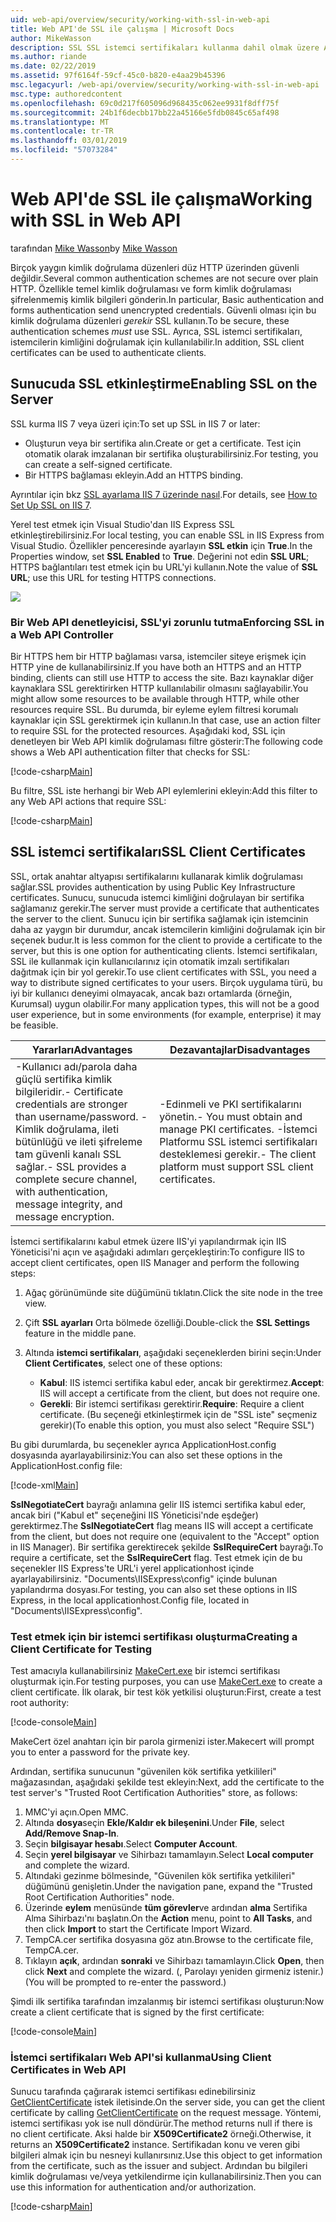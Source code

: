 ```yaml
---
uid: web-api/overview/security/working-with-ssl-in-web-api
title: Web API'de SSL ile çalışma | Microsoft Docs
author: MikeWasson
description: SSL SSL istemci sertifikaları kullanma dahil olmak üzere ASP.NET Web API ile kullanma işlemi gösterilmektedir.
ms.author: riande
ms.date: 02/22/2019
ms.assetid: 97f6164f-59cf-45c0-b820-e4aa29b45396
msc.legacyurl: /web-api/overview/security/working-with-ssl-in-web-api
msc.type: authoredcontent
ms.openlocfilehash: 69c0d217f605096d968435c062ee9931f8dff75f
ms.sourcegitcommit: 24b1f6decbb17bb22a45166e5fdb0845c65af498
ms.translationtype: MT
ms.contentlocale: tr-TR
ms.lasthandoff: 03/01/2019
ms.locfileid: "57073284"
---
```

<a name="working-with-ssl-in-web-api"></a><span data-ttu-id="0114b-103">Web API'de SSL ile çalışma</span><span class="sxs-lookup"><span data-stu-id="0114b-103">Working with SSL in Web API</span></span>
====================
<span data-ttu-id="0114b-104">tarafından [Mike Wasson](https://github.com/MikeWasson)</span><span class="sxs-lookup"><span data-stu-id="0114b-104">by [Mike Wasson](https://github.com/MikeWasson)</span></span>

<span data-ttu-id="0114b-105">Birçok yaygın kimlik doğrulama düzenleri düz HTTP üzerinden güvenli değildir.</span><span class="sxs-lookup"><span data-stu-id="0114b-105">Several common authentication schemes are not secure over plain HTTP.</span></span> <span data-ttu-id="0114b-106">Özellikle temel kimlik doğrulaması ve form kimlik doğrulaması şifrelenmemiş kimlik bilgileri gönderin.</span><span class="sxs-lookup"><span data-stu-id="0114b-106">In particular, Basic authentication and forms authentication send unencrypted credentials.</span></span> <span data-ttu-id="0114b-107">Güvenli olması için bu kimlik doğrulama düzenleri *gerekir* SSL kullanın.</span><span class="sxs-lookup"><span data-stu-id="0114b-107">To be secure, these authentication schemes *must* use SSL.</span></span> <span data-ttu-id="0114b-108">Ayrıca, SSL istemci sertifikaları, istemcilerin kimliğini doğrulamak için kullanılabilir.</span><span class="sxs-lookup"><span data-stu-id="0114b-108">In addition, SSL client certificates can be used to authenticate clients.</span></span>

## <a name="enabling-ssl-on-the-server"></a><span data-ttu-id="0114b-109">Sunucuda SSL etkinleştirme</span><span class="sxs-lookup"><span data-stu-id="0114b-109">Enabling SSL on the Server</span></span>

<span data-ttu-id="0114b-110">SSL kurma IIS 7 veya üzeri için:</span><span class="sxs-lookup"><span data-stu-id="0114b-110">To set up SSL in IIS 7 or later:</span></span>

- <span data-ttu-id="0114b-111">Oluşturun veya bir sertifika alın.</span><span class="sxs-lookup"><span data-stu-id="0114b-111">Create or get a certificate.</span></span> <span data-ttu-id="0114b-112">Test için otomatik olarak imzalanan bir sertifika oluşturabilirsiniz.</span><span class="sxs-lookup"><span data-stu-id="0114b-112">For testing, you can create a self-signed certificate.</span></span>
- <span data-ttu-id="0114b-113">Bir HTTPS bağlaması ekleyin.</span><span class="sxs-lookup"><span data-stu-id="0114b-113">Add an HTTPS binding.</span></span>

<span data-ttu-id="0114b-114">Ayrıntılar için bkz [SSL ayarlama IIS 7 üzerinde nasıl](https://www.iis.net/learn/manage/configuring-security/how-to-set-up-ssl-on-iis).</span><span class="sxs-lookup"><span data-stu-id="0114b-114">For details, see [How to Set Up SSL on IIS 7](https://www.iis.net/learn/manage/configuring-security/how-to-set-up-ssl-on-iis).</span></span>

<span data-ttu-id="0114b-115">Yerel test etmek için Visual Studio'dan IIS Express SSL etkinleştirebilirsiniz.</span><span class="sxs-lookup"><span data-stu-id="0114b-115">For local testing, you can enable SSL in IIS Express from Visual Studio.</span></span> <span data-ttu-id="0114b-116">Özellikler penceresinde ayarlayın **SSL etkin** için **True**.</span><span class="sxs-lookup"><span data-stu-id="0114b-116">In the Properties window, set **SSL Enabled** to **True**.</span></span> <span data-ttu-id="0114b-117">Değerini not edin **SSL URL**; HTTPS bağlantıları test etmek için bu URL'yi kullanın.</span><span class="sxs-lookup"><span data-stu-id="0114b-117">Note the value of **SSL URL**; use this URL for testing HTTPS connections.</span></span>

![](working-with-ssl-in-web-api/_static/image1.png)

### <a name="enforcing-ssl-in-a-web-api-controller"></a><span data-ttu-id="0114b-118">Bir Web API denetleyicisi, SSL'yi zorunlu tutma</span><span class="sxs-lookup"><span data-stu-id="0114b-118">Enforcing SSL in a Web API Controller</span></span>

<span data-ttu-id="0114b-119">Bir HTTPS hem bir HTTP bağlaması varsa, istemciler siteye erişmek için HTTP yine de kullanabilirsiniz.</span><span class="sxs-lookup"><span data-stu-id="0114b-119">If you have both an HTTPS and an HTTP binding, clients can still use HTTP to access the site.</span></span> <span data-ttu-id="0114b-120">Bazı kaynaklar diğer kaynaklara SSL gerektirirken HTTP kullanılabilir olmasını sağlayabilir.</span><span class="sxs-lookup"><span data-stu-id="0114b-120">You might allow some resources to be available through HTTP, while other resources require SSL.</span></span> <span data-ttu-id="0114b-121">Bu durumda, bir eyleme eylem filtresi korumalı kaynaklar için SSL gerektirmek için kullanın.</span><span class="sxs-lookup"><span data-stu-id="0114b-121">In that case, use an action filter to require SSL for the protected resources.</span></span> <span data-ttu-id="0114b-122">Aşağıdaki kod, SSL için denetleyen bir Web API kimlik doğrulaması filtre gösterir:</span><span class="sxs-lookup"><span data-stu-id="0114b-122">The following code shows a Web API authentication filter that checks for SSL:</span></span>

[!code-csharp[Main](working-with-ssl-in-web-api/samples/sample1.cs)]

<span data-ttu-id="0114b-123">Bu filtre, SSL iste herhangi bir Web API eylemlerini ekleyin:</span><span class="sxs-lookup"><span data-stu-id="0114b-123">Add this filter to any Web API actions that require SSL:</span></span>

[!code-csharp[Main](working-with-ssl-in-web-api/samples/sample2.cs)]

## <a name="ssl-client-certificates"></a><span data-ttu-id="0114b-124">SSL istemci sertifikaları</span><span class="sxs-lookup"><span data-stu-id="0114b-124">SSL Client Certificates</span></span>

<span data-ttu-id="0114b-125">SSL, ortak anahtar altyapısı sertifikalarını kullanarak kimlik doğrulaması sağlar.</span><span class="sxs-lookup"><span data-stu-id="0114b-125">SSL provides authentication by using Public Key Infrastructure certificates.</span></span> <span data-ttu-id="0114b-126">Sunucu, sunucuda istemci kimliğini doğrulayan bir sertifika sağlamanız gerekir.</span><span class="sxs-lookup"><span data-stu-id="0114b-126">The server must provide a certificate that authenticates the server to the client.</span></span> <span data-ttu-id="0114b-127">Sunucu için bir sertifika sağlamak için istemcinin daha az yaygın bir durumdur, ancak istemcilerin kimliğini doğrulamak için bir seçenek budur.</span><span class="sxs-lookup"><span data-stu-id="0114b-127">It is less common for the client to provide a certificate to the server, but this is one option for authenticating clients.</span></span> <span data-ttu-id="0114b-128">İstemci sertifikaları, SSL ile kullanmak için kullanıcılarınız için otomatik imzalı sertifikaları dağıtmak için bir yol gerekir.</span><span class="sxs-lookup"><span data-stu-id="0114b-128">To use client certificates with SSL, you need a way to distribute signed certificates to your users.</span></span> <span data-ttu-id="0114b-129">Birçok uygulama türü, bu iyi bir kullanıcı deneyimi olmayacak, ancak bazı ortamlarda (örneğin, Kurumsal) uygun olabilir.</span><span class="sxs-lookup"><span data-stu-id="0114b-129">For many application types, this will not be a good user experience, but in some environments (for example, enterprise) it may be feasible.</span></span>

| <span data-ttu-id="0114b-130">Yararları</span><span class="sxs-lookup"><span data-stu-id="0114b-130">Advantages</span></span> | <span data-ttu-id="0114b-131">Dezavantajlar</span><span class="sxs-lookup"><span data-stu-id="0114b-131">Disadvantages</span></span> |
| --- | --- |
| <span data-ttu-id="0114b-132">-Kullanıcı adı/parola daha güçlü sertifika kimlik bilgileridir.</span><span class="sxs-lookup"><span data-stu-id="0114b-132">- Certificate credentials are stronger than username/password.</span></span> <span data-ttu-id="0114b-133">-Kimlik doğrulama, ileti bütünlüğü ve ileti şifreleme tam güvenli kanalı SSL sağlar.</span><span class="sxs-lookup"><span data-stu-id="0114b-133">- SSL provides a complete secure channel, with authentication, message integrity, and message encryption.</span></span> | <span data-ttu-id="0114b-134">-Edinmeli ve PKI sertifikalarını yönetin.</span><span class="sxs-lookup"><span data-stu-id="0114b-134">- You must obtain and manage PKI certificates.</span></span> <span data-ttu-id="0114b-135">-İstemci Platformu SSL istemci sertifikaları desteklemesi gerekir.</span><span class="sxs-lookup"><span data-stu-id="0114b-135">- The client platform must support SSL client certificates.</span></span> |

<span data-ttu-id="0114b-136">İstemci sertifikalarını kabul etmek üzere IIS'yi yapılandırmak için IIS Yöneticisi'ni açın ve aşağıdaki adımları gerçekleştirin:</span><span class="sxs-lookup"><span data-stu-id="0114b-136">To configure IIS to accept client certificates, open IIS Manager and perform the following steps:</span></span>

1. <span data-ttu-id="0114b-137">Ağaç görünümünde site düğümünü tıklatın.</span><span class="sxs-lookup"><span data-stu-id="0114b-137">Click the site node in the tree view.</span></span>
2. <span data-ttu-id="0114b-138">Çift **SSL ayarları** Orta bölmede özelliği.</span><span class="sxs-lookup"><span data-stu-id="0114b-138">Double-click the **SSL Settings** feature in the middle pane.</span></span>
3. <span data-ttu-id="0114b-139">Altında **istemci sertifikaları**, aşağıdaki seçeneklerden birini seçin:</span><span class="sxs-lookup"><span data-stu-id="0114b-139">Under **Client Certificates**, select one of these options:</span></span> 

    - <span data-ttu-id="0114b-140">**Kabul**: IIS istemci sertifika kabul eder, ancak bir gerektirmez.</span><span class="sxs-lookup"><span data-stu-id="0114b-140">**Accept**: IIS will accept a certificate from the client, but does not require one.</span></span>
    - <span data-ttu-id="0114b-141">**Gerekli**: Bir istemci sertifikası gerektirir.</span><span class="sxs-lookup"><span data-stu-id="0114b-141">**Require**: Require a client certificate.</span></span> <span data-ttu-id="0114b-142">(Bu seçeneği etkinleştirmek için de "SSL iste" seçmeniz gerekir)</span><span class="sxs-lookup"><span data-stu-id="0114b-142">(To enable this option, you must also select "Require SSL")</span></span>

<span data-ttu-id="0114b-143">Bu gibi durumlarda, bu seçenekler ayrıca ApplicationHost.config dosyasında ayarlayabilirsiniz:</span><span class="sxs-lookup"><span data-stu-id="0114b-143">You can also set these options in the ApplicationHost.config file:</span></span>

[!code-xml[Main](working-with-ssl-in-web-api/samples/sample3.xml)]

<span data-ttu-id="0114b-144">**SslNegotiateCert** bayrağı anlamına gelir IIS istemci sertifika kabul eder, ancak biri ("Kabul et" seçeneğini IIS Yöneticisi'nde eşdeğer) gerektirmez.</span><span class="sxs-lookup"><span data-stu-id="0114b-144">The **SslNegotiateCert** flag means IIS will accept a certificate from the client, but does not require one (equivalent to the "Accept" option in IIS Manager).</span></span> <span data-ttu-id="0114b-145">Bir sertifika gerektirecek şekilde **SslRequireCert** bayrağı.</span><span class="sxs-lookup"><span data-stu-id="0114b-145">To require a certificate, set the **SslRequireCert** flag.</span></span> <span data-ttu-id="0114b-146">Test etmek için de bu seçenekler IIS Express'te URL'i yerel applicationhost içinde ayarlayabilirsiniz. "Documents\IISExpress\config" içinde bulunan yapılandırma dosyası.</span><span class="sxs-lookup"><span data-stu-id="0114b-146">For testing, you can also set these options in IIS Express, in the local applicationhost.Config file, located in "Documents\IISExpress\config".</span></span>

### <a name="creating-a-client-certificate-for-testing"></a><span data-ttu-id="0114b-147">Test etmek için bir istemci sertifikası oluşturma</span><span class="sxs-lookup"><span data-stu-id="0114b-147">Creating a Client Certificate for Testing</span></span>

<span data-ttu-id="0114b-148">Test amacıyla kullanabilirsiniz [MakeCert.exe](/windows/desktop/SecCrypto/makecert) bir istemci sertifikası oluşturmak için.</span><span class="sxs-lookup"><span data-stu-id="0114b-148">For testing purposes, you can use [MakeCert.exe](/windows/desktop/SecCrypto/makecert) to create a client certificate.</span></span> <span data-ttu-id="0114b-149">İlk olarak, bir test kök yetkilisi oluşturun:</span><span class="sxs-lookup"><span data-stu-id="0114b-149">First, create a test root authority:</span></span>

[!code-console[Main](working-with-ssl-in-web-api/samples/sample4.cmd)]

<span data-ttu-id="0114b-150">MakeCert özel anahtarı için bir parola girmenizi ister.</span><span class="sxs-lookup"><span data-stu-id="0114b-150">Makecert will prompt you to enter a password for the private key.</span></span>

<span data-ttu-id="0114b-151">Ardından, sertifika sunucunun "güvenilen kök sertifika yetkilileri" mağazasından, aşağıdaki şekilde test ekleyin:</span><span class="sxs-lookup"><span data-stu-id="0114b-151">Next, add the certificate to the test server's "Trusted Root Certification Authorities" store, as follows:</span></span>

1. <span data-ttu-id="0114b-152">MMC'yi açın.</span><span class="sxs-lookup"><span data-stu-id="0114b-152">Open MMC.</span></span>
2. <span data-ttu-id="0114b-153">Altında **dosya**seçin **Ekle/Kaldır ek bileşenini**.</span><span class="sxs-lookup"><span data-stu-id="0114b-153">Under **File**, select **Add/Remove Snap-In**.</span></span>
3. <span data-ttu-id="0114b-154">Seçin **bilgisayar hesabı**.</span><span class="sxs-lookup"><span data-stu-id="0114b-154">Select **Computer Account**.</span></span>
4. <span data-ttu-id="0114b-155">Seçin **yerel bilgisayar** ve Sihirbazı tamamlayın.</span><span class="sxs-lookup"><span data-stu-id="0114b-155">Select **Local computer** and complete the wizard.</span></span>
5. <span data-ttu-id="0114b-156">Altındaki gezinme bölmesinde, "Güvenilen kök sertifika yetkilileri" düğümünü genişletin.</span><span class="sxs-lookup"><span data-stu-id="0114b-156">Under the navigation pane, expand the "Trusted Root Certification Authorities" node.</span></span>
6. <span data-ttu-id="0114b-157">Üzerinde **eylem** menüsünde **tüm görevler**ve ardından **alma** Sertifika Alma Sihirbazı'nı başlatın.</span><span class="sxs-lookup"><span data-stu-id="0114b-157">On the **Action** menu, point to **All Tasks**, and then click **Import** to start the Certificate Import Wizard.</span></span>
7. <span data-ttu-id="0114b-158">TempCA.cer sertifika dosyasına göz atın.</span><span class="sxs-lookup"><span data-stu-id="0114b-158">Browse to the certificate file, TempCA.cer.</span></span>
8. <span data-ttu-id="0114b-159">Tıklayın **açık**, ardından **sonraki** ve Sihirbazı tamamlayın.</span><span class="sxs-lookup"><span data-stu-id="0114b-159">Click **Open**, then click **Next** and complete the wizard.</span></span> <span data-ttu-id="0114b-160">(, Parolayı yeniden girmeniz istenir.)</span><span class="sxs-lookup"><span data-stu-id="0114b-160">(You will be prompted to re-enter the password.)</span></span>

<span data-ttu-id="0114b-161">Şimdi ilk sertifika tarafından imzalanmış bir istemci sertifikası oluşturun:</span><span class="sxs-lookup"><span data-stu-id="0114b-161">Now create a client certificate that is signed by the first certificate:</span></span>

[!code-console[Main](working-with-ssl-in-web-api/samples/sample5.cmd)]

### <a name="using-client-certificates-in-web-api"></a><span data-ttu-id="0114b-162">İstemci sertifikaları Web API'si kullanma</span><span class="sxs-lookup"><span data-stu-id="0114b-162">Using Client Certificates in Web API</span></span>

<span data-ttu-id="0114b-163">Sunucu tarafında çağırarak istemci sertifikası edinebilirsiniz [GetClientCertificate](https://msdn.microsoft.com/library/system.net.http.httprequestmessageextensions.getclientcertificate.aspx) istek iletisinde.</span><span class="sxs-lookup"><span data-stu-id="0114b-163">On the server side, you can get the client certificate by calling [GetClientCertificate](https://msdn.microsoft.com/library/system.net.http.httprequestmessageextensions.getclientcertificate.aspx) on the request message.</span></span> <span data-ttu-id="0114b-164">Yöntemi, istemci sertifikası yok ise null döndürür.</span><span class="sxs-lookup"><span data-stu-id="0114b-164">The method returns null if there is no client certificate.</span></span> <span data-ttu-id="0114b-165">Aksi halde bir **X509Certificate2** örneği.</span><span class="sxs-lookup"><span data-stu-id="0114b-165">Otherwise, it returns an **X509Certificate2** instance.</span></span> <span data-ttu-id="0114b-166">Sertifikadan konu ve veren gibi bilgileri almak için bu nesneyi kullanırsınız.</span><span class="sxs-lookup"><span data-stu-id="0114b-166">Use this object to get information from the certificate, such as the issuer and subject.</span></span> <span data-ttu-id="0114b-167">Ardından bu bilgileri kimlik doğrulaması ve/veya yetkilendirme için kullanabilirsiniz.</span><span class="sxs-lookup"><span data-stu-id="0114b-167">Then you can use this information for authentication and/or authorization.</span></span>

[!code-csharp[Main](working-with-ssl-in-web-api/samples/sample6.cs)]
